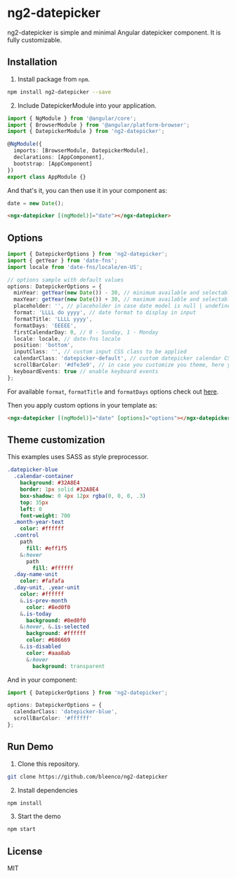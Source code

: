 # ng2-datepicker

ng2-datepicker is simple and minimal Angular datepicker component. It is fully customizable.

## Installation

1. Install package from `npm`.

```sh
npm install ng2-datepicker --save
```

2. Include DatepickerModule into your application.

```ts
import { NgModule } from '@angular/core';
import { BrowserModule } from '@angular/platform-browser';
import { DatepickerModule } from 'ng2-datepicker';

@NgModule({
  imports: [BrowserModule, DatepickerModule],
  declarations: [AppComponent],
  bootstrap: [AppComponent]
})
export class AppModule {}
```

And that's it, you can then use it in your component as:

```ts
date = new Date();
```

```html
<ngx-datepicker [(ngModel)]="date"></ngx-datepicker>
```

## Options

```ts
import { DatepickerOptions } from 'ng2-datepicker';
import { getYear } from 'date-fns';
import locale from 'date-fns/locale/en-US';

// options sample with default values
options: DatepickerOptions = {
  minYear: getYear(new Date()) - 30, // minimum available and selectable year
  maxYear: getYear(new Date()) + 30, // maximum available and selectable year
  placeholder: '', // placeholder in case date model is null | undefined, example: 'Please pick a date'
  format: 'LLLL do yyyy', // date format to display in input
  formatTitle: 'LLLL yyyy',
  formatDays: 'EEEEE',
  firstCalendarDay: 0, // 0 - Sunday, 1 - Monday
  locale: locale, // date-fns locale
  position: 'bottom',
  inputClass: '', // custom input CSS class to be applied
  calendarClass: 'datepicker-default', // custom datepicker calendar CSS class to be applied
  scrollBarColor: '#dfe3e9', // in case you customize you theme, here you define scroll bar color
  keyboardEvents: true // enable keyboard events
};
```

For available `format`, `formatTitle` and `formatDays` options check out [here](https://date-fns.org/docs/format).

Then you apply custom options in your template as:

```html
<ngx-datepicker [(ngModel)]="date" [options]="options"></ngx-datepicker>
```

## Theme customization

This examples uses SASS as style preprocessor.

```sass
.datepicker-blue
  .calendar-container
    background: #32A8E4
    border: 1px solid #32A8E4
    box-shadow: 0 4px 12px rgba(0, 0, 0, .3)
    top: 35px
    left: 0
    font-weight: 700
  .month-year-text
    color: #ffffff
  .control
    path
      fill: #eff1f5
    &:hover
      path
        fill: #ffffff
  .day-name-unit
    color: #fafafa
  .day-unit, .year-unit
    color: #ffffff
    &.is-prev-month
      color: #8ed0f0
    &.is-today
      background: #8ed0f0
    &:hover, &.is-selected
      background: #ffffff
      color: #686669
    &.is-disabled
      color: #aaa8ab
      &:hover
        background: transparent
```

And in your component:

```ts
import { DatepickerOptions } from 'ng2-datepicker';

options: DatepickerOptions = {
  calendarClass: 'datepicker-blue',
  scrollBarColor: '#ffffff'
};
```

## Run Demo

1. Clone this repository.

```sh
git clone https://github.com/bleenco/ng2-datepicker
```

2. Install dependencies

```sh
npm install
```

3. Start the demo

```sh
npm start
```

## License

MIT
